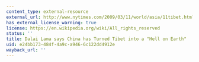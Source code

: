 ```yaml
---
content_type: external-resource
external_url: http://www.nytimes.com/2009/03/11/world/asia/11tibet.html
has_external_license_warning: true
license: https://en.wikipedia.org/wiki/All_rights_reserved
status: ''
title: Dalai Lama says China has Turned Tibet into a "Hell on Earth"
uid: e24bb173-484f-4a9c-a946-6c122dd4912e
wayback_url: ''
---
```

